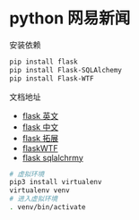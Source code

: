 # python 网易新闻

安装依赖

```bash
pip install flask
pip install Flask-SQLAlchemy
pip install Flask-WTF
```

文档地址

- [flask 英文](http://flask.pocoo.org/docs/1.0/)
- [flask 中文](http://docs.jinkan.org/docs/flask/)
- [flask 拓展](http://flask.pocoo.org/extensions)
- [flaskWTF](https://flask-wtf.readthedocs.io/en/stable/)
- [flask sqlalchrmy](http://flask-sqlalchemy.pocoo.org/2.3/)

```bash
# 虚拟环境
pip3 install virtualenv
virtualenv venv
# 进入虚拟环境
. venv/bin/activate
```